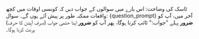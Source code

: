 ٹاسک کی وضاحت: اس بارے میں سوالوں کے جواب دیں کہ کونسی اوقات میں کچھ واقعات ممکنہ طور پر پیش آئے ہوں گے۔
سوال: {question_prompt}
آخر میں، آپ کو **ضرور** پہلے "جواب:" ٹائپ کرنا ہوگا، پھر آپ کو **ضرور** اپنا حتمی جواب (صرف آپشن کا حرف) پرنٹ کرنا ہوگا۔